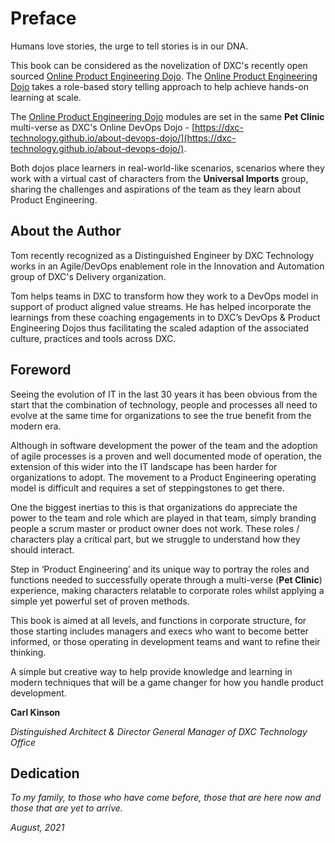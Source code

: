 # Preface

Humans love stories, the urge to tell stories is in our DNA.

This book can be considered as the novelization of DXC's recently open sourced [Online Product Engineering Dojo](https://dxc-technology.github.io/about-pe-dojo/modules/). The [Online Product Engineering Dojo](https://dxc-technology.github.io/about-pe-dojo/modules/) takes a role-based story telling approach to help achieve hands-on learning at scale.

The [Online Product Engineering Dojo](https://dxc-technology.github.io/about-pe-dojo/modules/) modules are set in the same **Pet Clinic** multi-verse as DXC's Online DevOps Dojo - [https://dxc-technology.github.io/about-devops-dojo/](https://dxc-technology.github.io/about-devops-dojo/).

Both dojos place learners in real-world-like scenarios, scenarios where they work with a virtual cast of characters from the **Universal Imports** group, sharing the challenges and aspirations of the team as they learn about Product Engineering.

## About the Author

Tom recently recognized as a Distinguished Engineer by DXC Technology works in an Agile/DevOps enablement role in the Innovation and Automation group of DXC's Delivery organization.

Tom helps teams in DXC to transform how they work to a DevOps model in support of product aligned value streams. He has helped incorporate the learnings from these coaching engagements in to DXC’s DevOps & Product Engineering Dojos thus facilitating the scaled adaption of the associated culture, practices and tools across DXC.

## Foreword

Seeing the evolution of IT in the last 30 years it has been obvious from the start that the combination of technology, people and processes all need to evolve at the same time for organizations to see the true benefit from the modern era.

Although in software development the power of the team and the adoption of agile processes is a proven and well documented mode of operation, the extension of this wider into the IT landscape has been harder for organizations to adopt. The movement to a Product Engineering operating model is difficult and requires a set of steppingstones to get there.

One the biggest inertias to this is that organizations do appreciate the power to the team and role which are played in that team, simply branding people a scrum master or product owner does not work. These roles / characters play a critical part, but we struggle to understand how they should interact.

Step in ‘Product Engineering’ and its unique way to portray the roles and functions needed to successfully operate through a multi-verse (**Pet Clinic**) experience, making characters relatable to corporate roles whilst applying a simple yet powerful set of proven methods.

This book is aimed at all levels, and functions in corporate structure, for those starting includes managers and execs who want to become better informed, or those operating in development teams and want to refine their thinking.

A simple but creative way to help provide knowledge and learning in modern techniques that will be a game changer for how you handle product development.

**Carl Kinson**

_Distinguished Architect & Director General Manager of DXC Technology Office_

## Dedication

_To my family, to those who have come before, those that are here now and those that are yet to arrive._

_August, 2021_
